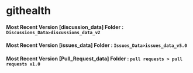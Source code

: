 # githealth


#### Most Recent Version [discussion_data] Folder : `Discussions_Data>discussions_data_v2`

#### Most Recent Version [issues_data] Folder : `Issues_Data>issues_data_v5.0`

#### Most Recent Version [Pull_Request_data] Folder : `pull requests > pull requests v1.0`